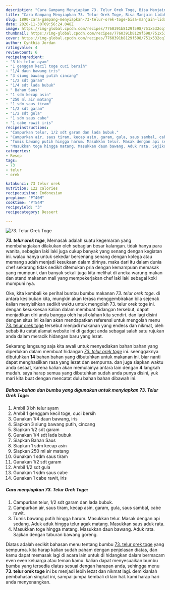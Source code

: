 ```yaml
---
description: "Cara Gampang Menyiapkan 73. Telur Orek Toge, Bisa Manjain Lidah"
title: "Cara Gampang Menyiapkan 73. Telur Orek Toge, Bisa Manjain Lidah"
slug: 1890-cara-gampang-menyiapkan-73-telur-orek-toge-bisa-manjain-lidah
date: 2020-11-30T09:56:24.048Z
image: https://img-global.cpcdn.com/recipes/7760391b8129f598/751x532cq70/73-telur-orek-toge-foto-resep-utama.jpg
thumbnail: https://img-global.cpcdn.com/recipes/7760391b8129f598/751x532cq70/73-telur-orek-toge-foto-resep-utama.jpg
cover: https://img-global.cpcdn.com/recipes/7760391b8129f598/751x532cq70/73-telur-orek-toge-foto-resep-utama.jpg
author: Cynthia Jordan
ratingvalue: 4
reviewcount: 6
recipeingredient:
- "3 bh telur ayam"
- "1 genggam kecil toge cuci bersih"
- "1/4 daun bawang iris"
- "3 siung bawang putih cincang"
- "1/2 sdt garam"
- "1/4 sdt lada bubuk"
- " Bahan Saus"
- "1 sdm kecap asin"
- "250 ml air matang"
- "1 sdm saus tiram"
- "1/2 sdt garam"
- "1/2 sdt gula"
- "1 sdm saus cabe"
- "1 cabe rawit iris"
recipeinstructions:
- "Campurkan telur, 1/2 sdt garam dan lada bubuk."
- "Campurkan air, saus tiram, kecap asin, garam, gula, saus sambal, cabe rawit."
- "Tumis bawang putih hingga harum. Masukkan telur. Masak dengan api sedang. Aduk aduk hingga telur agak matang. Masukkan saus aduk rata."
- "Masukkan toge hingga matang. Masukkan daun bawang. Aduk rata. Sajikan dengan taburan bawang goreng."
categories:
- Resep
tags:
- 73
- telur
- orek

katakunci: 73 telur orek 
nutrition: 122 calories
recipecuisine: Indonesian
preptime: "PT40M"
cooktime: "PT54M"
recipeyield: "3"
recipecategory: Dessert

---
```



![73. Telur Orek Toge](https://img-global.cpcdn.com/recipes/7760391b8129f598/751x532cq70/73-telur-orek-toge-foto-resep-utama.jpg)

<b><i>73. telur orek toge</i></b>, Memasak adalah suatu kegemaran yang membahagiakan dilakukan oleh sebagian besar kalangan. tidak hanya para wanita, sebagian laki laki juga cukup banyak yang senang dengan kegiatan ini. walau hanya untuk sekedar bersenang senang dengan kolega atau memang sudah menjadi kesukaan dalam dirinya. maka dari itu dalam dunia chef sekarang tidak sedikit ditemukan pria dengan kemampuan memasak yang mumpuni, dan banyak sekali juga kita melihat di aneka warung makan dan stand makanan mall yang mempekerjakan chef laki laki sebagai koki mumpuni nya.

Oke, kita kembali ke perihal bumbu bumbu makanan <i>73. telur orek toge</i>. di antara kesibukan kita, mungkin akan terasa menggembirakan bila sejenak kalian menyisihkan sedikit waktu untuk mengolah 73. telur orek toge ini. dengan kesuksesan kalian dalam membuat hidangan tersebut, dapat menjadikan diri anda bangga oleh hasil olahan kita sendiri. dan lagi disini dengan situs ini kalian akan mendapatkan referensi untuk mengolah menu <u>73. telur orek toge</u> tersebut menjadi makanan yang endess dan nikmat, oleh sebab itu catat alamat website ini di gadget anda sebagai salah satu rujukan anda dalam meracik hidangan baru yang lezat.




Sekarang langsung saja kita awali untuk menyediakan bahan bahan yang diperlukan dalam membuat hidangan <u><i>73. telur orek toge</i></u> ini. seenggaknya dibutuhkan <b>14</b> bahan bahan yang dibutuhkan untuk makanan ini. biar nanti dapat menghasilkan rasa yang lezat dan sempurna. dan juga siapkan waktu anda sesaat, karena kalian akan memulainya antara lain dengan <b>4</b> langkah mudah. saya harap semua yang dibutuhkan sudah anda punya disini, yuk mari kita buat dengan mencatat dulu bahan bahan dibawah ini.

<!--inarticleads1-->

##### Bahan-bahan dan bumbu yang digunakan untuk menyiapkan 73. Telur Orek Toge:

1. Ambil 3 bh telur ayam
1. Ambil 1 genggam kecil toge, cuci bersih
1. Gunakan 1/4 daun bawang, iris
1. Siapkan 3 siung bawang putih, cincang
1. Siapkan 1/2 sdt garam
1. Gunakan 1/4 sdt lada bubuk
1. Siapkan  Bahan Saus
1. Siapkan 1 sdm kecap asin
1. Siapkan 250 ml air matang
1. Gunakan 1 sdm saus tiram
1. Gunakan 1/2 sdt garam
1. Ambil 1/2 sdt gula
1. Gunakan 1 sdm saus cabe
1. Gunakan 1 cabe rawit, iris




<!--inarticleads2-->

##### Cara menyiapkan 73. Telur Orek Toge:

1. Campurkan telur, 1/2 sdt garam dan lada bubuk.
1. Campurkan air, saus tiram, kecap asin, garam, gula, saus sambal, cabe rawit.
1. Tumis bawang putih hingga harum. Masukkan telur. Masak dengan api sedang. Aduk aduk hingga telur agak matang. Masukkan saus aduk rata.
1. Masukkan toge hingga matang. Masukkan daun bawang. Aduk rata. Sajikan dengan taburan bawang goreng.




Diatas adalah sedikit bahasan menu tentang bumbu <u>73. telur orek toge</u> yang sempurna. kita harap kalian sudah paham dengan penjelasan diatas, dan kamu dapat memasak lagi di acara lain untuk di hidangkan dalam bermacam even even keluarga atau teman kamu. kalian dapat menyesuaikan bumbu bumbu yang tersedia diatas sesuai dengan harapan anda, sehingga menu <b>73. telur orek toge</b> ini bs menjadi lebih lezat dan nikmat lagi. demikianlah pembahasan singkat ini, sampai jumpa kembali di lain hal. kami harap hari anda menyenangkan.
